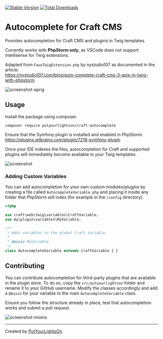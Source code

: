 [![Stable Version](https://img.shields.io/packagist/v/putyourlightson/craft-autocomplete?label=stable)]((https://packagist.org/packages/putyourlightson/craft-autocomplete))
[![Total Downloads](https://img.shields.io/packagist/dt/putyourlightson/craft-autocomplete)](https://packagist.org/packages/putyourlightson/craft-autocomplete)

# Autocomplete for Craft CMS

Provides autocompletion for Craft CMS and plugins in Twig templates. 
 
Currently works with **PhpStorm only**, as VSCode does not support intellisense for Twig extensions.

Adapted from `FauxTwigExtension.php` by nystudio107 as documented in the article:  
https://nystudio107.com/blog/auto-complete-craft-cms-3-apis-in-twig-with-phpstorm

![screenshot-sprig](https://user-images.githubusercontent.com/57572400/125837278-4f8a0ac2-1159-420c-b692-6962c5f9661e.png)

## Usage

Install the package using composer.

```
composer require putyourlightson/craft-autocomplete
```

Ensure that the Symfony plugin is installed and enabled in PhpStorm:  
https://plugins.jetbrains.com/plugin/7219-symfony-plugin
    
Once your IDE indexes the files, autocompletion for Craft and supported plugins will immediately become available in your Twig templates.

![screenshot](https://user-images.githubusercontent.com/57572400/125784167-618830ae-e475-4faf-81d3-194ad7ce3a08.png)

### Adding Custom Variables

You can add autocompletion for your own custom modules/plugins by creating a file called `AutocompleteVariable.php` and placing it inside any folder that PhpStorm will index (for example in the `/config` directory).

```php
<?php

use craft\web\twig\variables\CraftVariable;
use my\plugin\variables\MyVariable;

/**
 * Adds variables to the global Craft Variable.
 *
 * @mixin MyVariable
 */
class AutocompleteVariable extends CraftVariable { }
```

## Contributing

You can contribute autocompletion for third-party plugins that are available in the plugin store. To do so, copy the `src/putyourlightson` folder and rename it to your GitHub username. Modify the classes accordingly and add a `@mixin` for your variable to the main `AutocompleteVariable` class.

Ensure you follow the structure already in place, test that autocompletion works and submit a pull request.

![screenshot-mixins](https://user-images.githubusercontent.com/57572400/125917480-cf4ca8f8-33ad-4f32-ae19-e05d8cfba7d9.png)

---

Created by [PutYourLightsOn](https://putyourlightson.com/).
